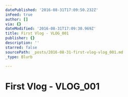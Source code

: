 ```yaml
---
datePublished: '2016-08-31T17:09:50.232Z'
inFeed: true
author: []
via: {}
dateModified: '2016-08-31T17:09:30.969Z'
title: First Vlog - VLOG_001
publisher: {}
description: ''
starred: false
sourcePath: _posts/2016-08-31-first-vlog-vlog_001.md
_type: Blurb

---
```

# First Vlog - VLOG\_001